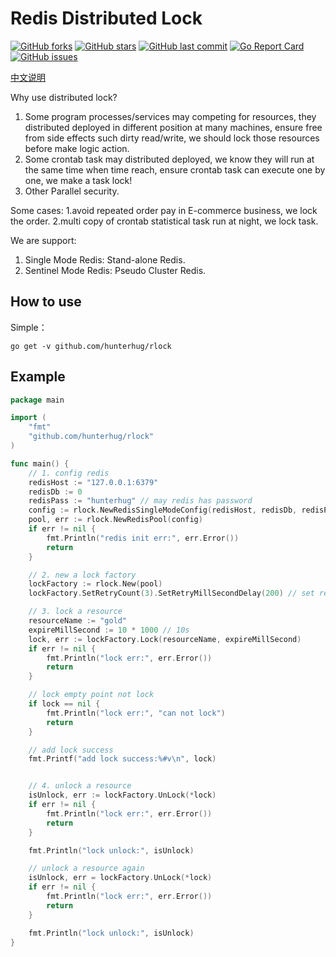 # Redis Distributed Lock

[![GitHub forks](https://img.shields.io/github/forks/hunterhug/rlock.svg?style=social&label=Forks)](https://github.com/hunterhug/rlock/network)
[![GitHub stars](https://img.shields.io/github/stars/hunterhug/rlock.svg?style=social&label=Stars)](https://github.com/hunterhug/rlock/stargazers)
[![GitHub last commit](https://img.shields.io/github/last-commit/hunterhug/rlock.svg)](https://github.com/hunterhug/rlock)
[![Go Report Card](https://goreportcard.com/badge/github.com/hunterhug/rlock)](https://goreportcard.com/report/github.com/hunterhug/rlock)
[![GitHub issues](https://img.shields.io/github/issues/hunterhug/rlock.svg)](https://github.com/hunterhug/rlock/issues)

[中文说明](/README_ZH.md)

Why use distributed lock?

1. Some program processes/services may competing for resources, they distributed deployed in different position at many machines, ensure free from side effects such dirty read/write, we should lock those resources before make logic action.
2. Some crontab task may distributed deployed, we know they will run at the same time when time reach, ensure crontab task can execute one by one, we make a task lock! 
3. Other Parallel security.

Some cases: 1.avoid repeated order pay in E-commerce business, we lock the order. 2.multi copy of crontab statistical task run at night, we lock task.

We are support:

1. Single Mode Redis: Stand-alone Redis.
2. Sentinel Mode Redis: Pseudo Cluster Redis.

## How to use

Simple：

```
go get -v github.com/hunterhug/rlock
```


## Example

```go
package main

import (
	"fmt"
	"github.com/hunterhug/rlock"
)

func main() {
	// 1. config redis
	redisHost := "127.0.0.1:6379"
	redisDb := 0
	redisPass := "hunterhug" // may redis has password
	config := rlock.NewRedisSingleModeConfig(redisHost, redisDb, redisPass)
	pool, err := rlock.NewRedisPool(config)
	if err != nil {
		fmt.Println("redis init err:", err.Error())
		return
	}

	// 2. new a lock factory
	lockFactory := rlock.New(pool)
	lockFactory.SetRetryCount(3).SetRetryMillSecondDelay(200) // set retry time and delay mill second

	// 3. lock a resource
	resourceName := "gold"
	expireMillSecond := 10 * 1000 // 10s
	lock, err := lockFactory.Lock(resourceName, expireMillSecond)
	if err != nil {
		fmt.Println("lock err:", err.Error())
		return
	}

	// lock empty point not lock
	if lock == nil {
		fmt.Println("lock err:", "can not lock")
		return
	}

	// add lock success
	fmt.Printf("add lock success:%#v\n", lock)


	// 4. unlock a resource
	isUnlock, err := lockFactory.UnLock(*lock)
	if err != nil {
		fmt.Println("lock err:", err.Error())
		return
	}

	fmt.Println("lock unlock:", isUnlock)

	// unlock a resource again
	isUnlock, err = lockFactory.UnLock(*lock)
	if err != nil {
		fmt.Println("lock err:", err.Error())
		return
	}

	fmt.Println("lock unlock:", isUnlock)
}

```
